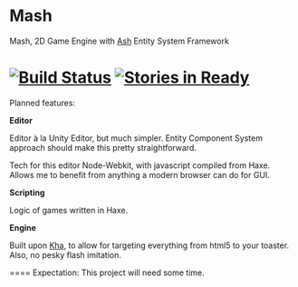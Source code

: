 Mash
====

Mash, 2D Game Engine with [Ash](http://www.ashframework.org/) Entity System Framework

[![Build Status](https://travis-ci.org/Rahazan/Mash.svg?branch=master)](https://travis-ci.org/Rahazan/Mash) [![Stories in Ready](https://badge.waffle.io/Rahazan/Mash.png?label=ready&title=Ready)](https://waffle.io/Rahazan/Mash)
====
Planned features:

**Editor**

Editor à la Unity Editor, but much simpler. Entity Component System approach should make this pretty straightforward.

Tech for this editor
Node-Webkit, with javascript compiled from Haxe. Allows me to benefit from anything a modern browser can do for GUI.

**Scripting**

Logic of games written in Haxe.

**Engine**

Built upon [Kha](https://github.com/KTXSoftware/Kha), to allow for targeting everything from html5 to your toaster. Also, no pesky flash imitation.

====
Expectation: This project will need some time.
